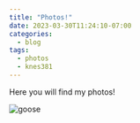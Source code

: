 ```yaml
---
title: "Photos!"
date: 2023-03-30T11:24:10-07:00
categories:
  - blog
tags:
  - photos
  - knes381
---
```


Here you will find my photos!

![goose](/carissaleung/website/tree/master/assets/images/bio-photo.jpg)
